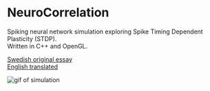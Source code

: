 # NeuroCorrelation
Spiking neural network simulation exploring Spike Timing Dependent Plasticity (STDP).\
Written in C++ and OpenGL.

[Swedish original essay](NeuroCorrelation_swedish_original.pdf)\
[English translated](NeuroCorrelation_english.pdf)


![gif of simulation](https://user-images.githubusercontent.com/1360495/95690086-7adbbe00-0c15-11eb-8d08-820fe2f50eb0.gif)

